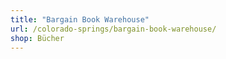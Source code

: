 ```yaml
---
title: "Bargain Book Warehouse"
url: /colorado-springs/bargain-book-warehouse/
shop: Bücher
---
```

